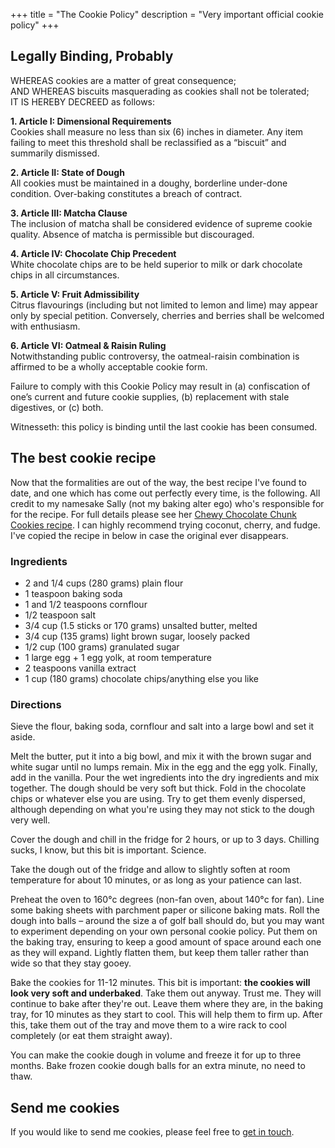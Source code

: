 +++
title       = "The Cookie Policy"
description = "Very important official cookie policy"
+++

## Legally Binding, Probably

WHEREAS cookies are a matter of great consequence;<br />
AND WHEREAS biscuits masquerading as cookies shall not be tolerated;<br />
IT IS HEREBY DECREED as follows:

**1. Article I: Dimensional Requirements**<br />
Cookies shall measure no less than six (6) inches in diameter. Any item failing to meet this threshold shall be reclassified as a “biscuit” and summarily dismissed.

**2. Article II: State of Dough**<br />
All cookies must be maintained in a doughy, borderline under-done condition. Over-baking constitutes a breach of contract.

**3. Article III: Matcha Clause**<br />
The inclusion of matcha shall be considered evidence of supreme cookie quality. Absence of matcha is permissible but discouraged.

**4. Article IV: Chocolate Chip Precedent**<br />
White chocolate chips are to be held superior to milk or dark chocolate chips in all circumstances. 

**5. Article V: Fruit Admissibility**<br />
Citrus flavourings (including but not limited to lemon and lime) may appear only by special petition. Conversely, cherries and berries shall be welcomed with enthusiasm.

**6. Article VI: Oatmeal & Raisin Ruling**<br />
Notwithstanding public controversy, the oatmeal-raisin combination is affirmed to be a wholly acceptable cookie form.

Failure to comply with this Cookie Policy may result in (a) confiscation of one’s current and future cookie supplies, (b) replacement with stale digestives, or (c) both.

Witnesseth: this policy is binding until the last cookie has been consumed.


## The best cookie recipe
Now that the formalities are out of the way, the best recipe I've found to date, and one which has come out perfectly every time, is the following. All credit to my namesake Sally (not my baking alter ego) who's responsible for for the recipe. For full details please see her [Chewy Chocolate Chunk Cookies recipe](http://sallysbakingaddiction.com/2013/05/13/chewy-chocolate-chunk-cookies/). I can highly recommend trying coconut, cherry, and fudge. I've copied the recipe in below in case the original ever disappears.

### Ingredients
* 2 and 1/4 cups (280 grams) plain flour
* 1 teaspoon baking soda
* 1 and 1/2 teaspoons cornflour
* 1/2 teaspoon salt
* 3/4 cup (1.5 sticks or 170 grams) unsalted butter, melted
* 3/4 cup (135 grams) light brown sugar, loosely packed
* 1/2 cup (100 grams) granulated sugar
* 1 large egg + 1 egg yolk, at room temperature
* 2 teaspoons vanilla extract
* 1 cup (180 grams) chocolate chips/anything else you like


### Directions

Sieve the flour, baking soda, cornflour and salt into a large bowl and set it aside.

Melt the butter, put it into a big bowl, and mix it with the brown sugar and white sugar until no lumps remain. Mix in the egg and the egg yolk. Finally, add in the vanilla. Pour the wet ingredients into the dry ingredients and mix together. The dough should be very soft but thick. Fold in the chocolate chips or whatever else you are using. Try to get them evenly dispersed, although depending on what you're using they may not stick to the dough very well.

Cover the dough and chill in the fridge for 2 hours, or up to 3 days. Chilling sucks, I know, but this bit is important. Science.

Take the dough out of the fridge and allow to slightly soften at room temperature for about 10 minutes, or as long as your patience can last.

Preheat the oven to 160&deg;c degrees (non-fan oven, about 140&deg;c for fan). Line some baking sheets with parchment paper or silicone baking mats. Roll the dough into balls – around the size a of golf ball should do, but you may want to experiment depending on your own personal cookie policy. Put them on the baking tray, ensuring to keep a good amount of space around each one as they will expand. Lightly flatten them, but keep them taller rather than wide so that they stay gooey.

Bake the cookies for 11-12 minutes. This bit is important: **the cookies will look very soft and underbaked**. Take them out anyway. Trust me. They will continue to bake after they're out. Leave them where they are, in the baking tray, for 10 minutes as they start to cool. This will help them to firm up. After this, take them out of the tray and move them to a wire rack to cool completely (or eat them straight away).

You can make the cookie dough in volume and freeze it for up to three months. Bake frozen cookie dough balls for an extra minute, no need to thaw.


## Send me cookies
If you would like to send me cookies, please feel free to <a href="/contact/">get in touch</a>.
